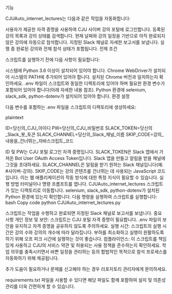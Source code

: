 기능

CJUAuto_internet_lectures는 다음과 같은 작업을 자동화합니다:

사용자가 제공한 자격 증명을 사용하여 CJU 사이버 강의 포털에 로그인합니다.
등록된 강의 목록과 강의 상태를 검색합니다.
현재 날짜와 강의 일정을 기반으로 아직 완료되지 않은 강의에 자동으로 참석합니다.
지정된 Slack 채널로 자세한 보고서를 보냅니다. 실행 중 완료된 강의와 전체 참석 상태가 포함됩니다.
전제 조건

스크립트를 실행하기 전에 다음 사항이 필요합니다:

시스템에 Python 3.6 이상이 설치되어 있어야 합니다.
Chrome WebDriver가 설치되어 시스템의 PATH에 추가되어 있어야 합니다. 설치된 Chrome 버전과 일치하는지 확인하세요.
.env 파일이 스크립트와 동일한 디렉토리에 있어야 하며 필요한 환경 변수가 포함되어 있어야 합니다(아래 자세한 내용 참조).
Python 환경에 selenium, slack_sdk, python-dotenv가 설치되어 있어야 합니다.
환경 설정

다음 변수를 포함하는 .env 파일을 스크립트의 디렉토리에 생성하세요:

plaintext

ID=당신의_CJU_아이디
PW=당신의_CJU_비밀번호
SLACK_TOKEN=당신의_Slack_봇_토큰
SLACK_CHANNEL=당신의_Slack_채널_이름
SKIP_CODE=강의_내용을_건너뛰는_자바스크립트_코드

ID 및 PW는 CJU 포털 로그인 자격 증명입니다.
SLACK_TOKEN은 Slack 앱에서 가져온 Bot User OAuth Access Token입니다. Slack 앱을 만들고 알림을 받을 채널에 그것을 초대하세요.
SLACK_CHANNEL은 알림을 받기 원하는 Slack 채널입니다(예: #사이버-강의).
SKIP_CODE는 강의 콘텐츠를 건너뛰는 데 사용되는 JavaScript 코드입니다. 이는 웹 애플리케이션의 작동 방식에 대한 특정 지식이 필요할 수 있습니다.
실행 방법
터미널이나 명령 프롬프트를 엽니다.
CJUAuto_internet_lectures 스크립트가 있는 디렉토리로 이동합니다.
selenium, slack_sdk, python-dotenv가 설치된 Python 환경에 있는지 확인합니다.
다음 명령을 실행하여 스크립트를 실행합니다:
bash
Copy code
python CJUAuto_internet_lectures.py

스크립트는 작업을 수행하고 완료되면 지정된 Slack 채널로 보고서를 보냅니다.
중요 사항
개인 정보 및 보안: 스크립트는 CJU 포털 자격 증명이 필요합니다. .env 파일의 보안을 유지하고 자격 증명을 공유하지 않도록 주의하세요.
실행 시간: 스크립트의 실행 시간은 강의 수와 강의의 개수에 따라 달라집니다. 부하를 최소화하고 실행이 원활하도록 하기 위해 오프 피크 시간에 실행하는 것이 좋습니다.
컴플라이언스: 이 스크립트를 책임 있게 사용하고 CJU의 서비스 약관 및 허용되는 사용 정책을 준수하는지 확인하세요. 학업 의무를 충족시키면서 바쁜 일정을 관리하는 등의 합법적인 목적으로 참석 프로세스를 자동화하기 위해 제공됩니다.

추가 도움이 필요하거나 문제를 신고해야 하는 경우 리포지토리 관리자에게 문의하세요.

requirements.txt 파일을 사용할 수 있다면 해당 파일도 함께 포함하여 설치 및 의존성 관리를 더욱 간편하게 할 수 있습니다.
